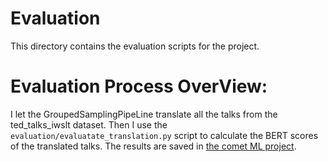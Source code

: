 # Evaluation

This directory contains the evaluation scripts for the project.

# Evaluation Process OverView:

I let the GroupedSamplingPipeLine translate all the talks from the ted_talks_iwslt dataset.
Then I use the `evaluation/evaluatate_translation.py` script to calculate the BERT scores of the translated talks.
The results are saved in [the comet ML project](https://www.comet.com/yonikremer/grouped-sampling-evaluation/view/new/experiments).
